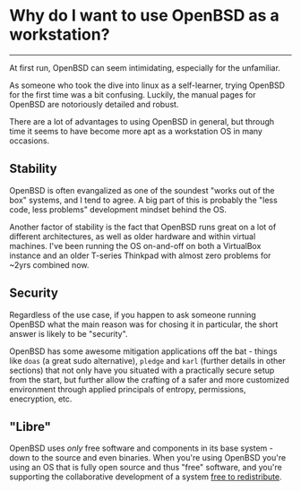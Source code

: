 # Why do I want to use OpenBSD as a workstation?
---
At first run, OpenBSD can seem intimidating, especially for the 
unfamiliar.

As someone who took the dive into linux as a self-learner, trying 
OpenBSD for the first time was a bit confusing. Luckily, the manual 
pages for OpenBSD are notoriously detailed and robust. 
 
There are a lot of advantages to using OpenBSD in general, but through 
time it seems to have become more apt as a workstation OS in many 
occasions.

## Stability
OpenBSD is often evangalized as one of the soundest "works out of the 
box" systems, and I tend to agree. A big part of this is probably the 
"less code, less problems" development mindset behind the OS.

Another factor of stability is the fact that OpenBSD runs great on a lot 
of different architectures, as well as older hardware and within virtual 
machines. I've been running the OS on-and-off on both a VirtualBox 
instance and an older T-series Thinkpad with almost zero problems for 
~2yrs combined now.

## Security
Regardless of the use case, if you happen to ask someone running OpenBSD 
what the main reason was for chosing it in particular, the short answer 
is likely to be "security".

OpenBSD has some awesome mitigation applications off the bat - things 
like ```doas``` (a great sudo alternative), ```pledge``` and ```karl``` 
(further details in other sections) that not only have you situated 
with a practically secure setup from the start, but further allow the 
crafting of a safer and more customized environment through applied 
principals of entropy, permissions, enecryption, etc.

## "Libre"
OpenBSD uses _only_ free software and components in its base system - down to the source and even binaries. When you're using OpenBSD you're using an OS that is fully open source and thus "free" software, and you're supporting the collaborative development of a system [free to redistribute](https://www.openbsd.org/policy.html).

